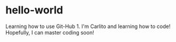 # hello-world
Learning how to use Git-Hub 1.
I'm Carlito and learning how to code!
Hopefully, I can master coding soon!
